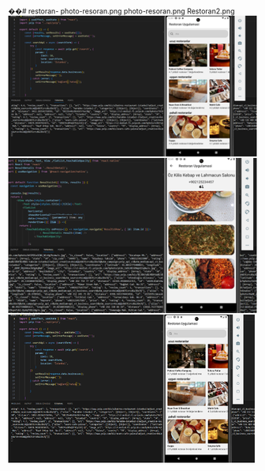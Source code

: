 ��#   r e s t o r a n - 
 photo-resoran.png
 photo-resoran.png
Restoran2.png
![Alternatif metin](photo-resoran.png "İsteğe bağlı başlık")
![Alternatif metin](Restoran2.png "İsteğe bağlı başlık")
<img src="photo-resoran.png" width="500" height="300" alt="Yazılım Geliştirme Resmi">

